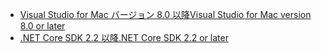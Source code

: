 * [<span data-ttu-id="b3978-101">Visual Studio for Mac バージョン 8.0 以降</span><span class="sxs-lookup"><span data-stu-id="b3978-101">Visual Studio for Mac version 8.0 or later</span></span>](https://visualstudio.microsoft.com/downloads/)
* [<span data-ttu-id="b3978-102">.NET Core SDK 2.2 以降</span><span class="sxs-lookup"><span data-stu-id="b3978-102">.NET Core SDK 2.2 or later</span></span>](https://www.microsoft.com/net/download/all)
